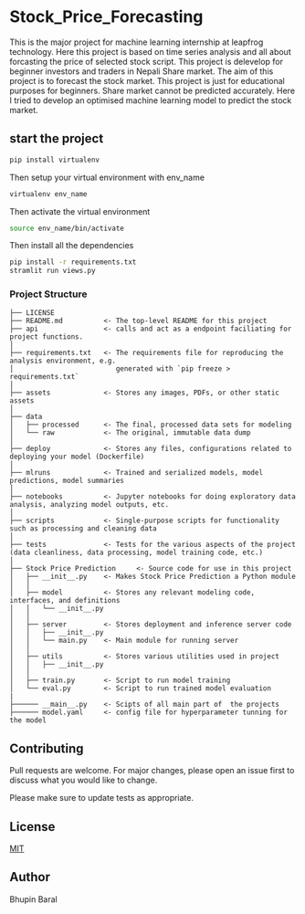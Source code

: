 Stock_Price_Forecasting
==============================
This is the major project for machine learning internship at leapfrog technology. Here this project is based on time series analysis and all about forcasting the price of selected stock script.
This project is delevelop for beginner investors and traders in Nepali Share market. The aim of this project is to forecast the stock market. This project is just for educational purposes for beginners. Share market cannot be predicted accurately. Here I tried to develop an optimised machine learning model to predict the stock market.

## start the project

```bash
pip install virtualenv
```
Then setup your virtual environment with env_name

```bash
virtualenv env_name
```
Then activate the virtual environment

```bash
source env_name/bin/activate
```
Then install all the dependencies

```bash
pip install -r requirements.txt
stramlit run views.py
```
### Project Structure
```
├── LICENSE
├── README.md          <- The top-level README for this project
├── api                <- calls and act as a endpoint faciliating for project functions.
│
├── requirements.txt   <- The requirements file for reproducing the analysis environment, e.g.
│                         generated with `pip freeze > requirements.txt`
│
├── assets             <- Stores any images, PDFs, or other static assets
│ 
├── data
│   ├── processed      <- The final, processed data sets for modeling
│   └── raw            <- The original, immutable data dump
│
├── deploy             <- Stores any files, configurations related to deploying your model (Dockerfile)
│ 
├── mlruns             <- Trained and serialized models, model predictions, model summaries
│
├── notebooks          <- Jupyter notebooks for doing exploratory data analysis, analyzing model outputs, etc.
│
├── scripts            <- Single-purpose scripts for functionality such as processing and cleaning data
│
├── tests              <- Tests for the various aspects of the project (data cleanliness, data processing, model training code, etc.)
│
├── Stock Price Prediction     <- Source code for use in this project
│   ├── __init__.py    <- Makes Stock Price Prediction a Python module
│   │
│   ├── model          <- Stores any relevant modeling code, interfaces, and definitions
│   │   └── __init__.py
│   │
│   ├── server         <- Stores deployment and inference server code
│   │   ├── __init__.py
│   │   └── main.py    <- Main module for running server
│   │
│   ├── utils          <- Stores various utilities used in project 
│   │   ├── __init__.py
│   │
│   ├── train.py       <- Script to run model training
│   └── eval.py        <- Script to run trained model evaluation 
|
├────── __main__.py    <- Scipts of all main part of  the projects
├────── model.yaml     <- config file for hyperparameter tunning for the model
```


## Contributing
Pull requests are welcome. For major changes, please open an issue first to discuss what you would like to change.

Please make sure to update tests as appropriate.

## License
[MIT](https://choosealicense.com/licenses/mit/)

## Author
Bhupin Baral

